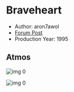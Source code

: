 # Braveheart

* Author: aron7awol
* [Forum Post](https://www.avsforum.com/threads/bass-eq-for-filtered-movies.2995212/post-56815588)
* Production Year: 1995

## Atmos

![img 0](https://i.imgur.com/78U3t9A.jpg)

![img 0](https://i.imgur.com/na5ZwxP.png)

